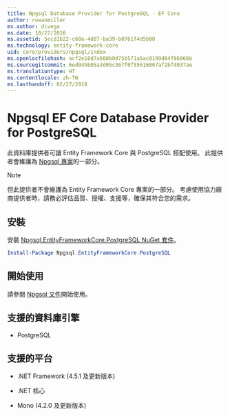 ```yaml
---
title: Npgsql Database Provider for PostgreSQL - EF Core
author: rowanmiller
ms.author: divega
ms.date: 10/27/2016
ms.assetid: 5ecd1b22-c68e-4d87-ba39-b0761f4d5b90
ms.technology: entity-framework-core
uid: core/providers/npgsql/index
ms.openlocfilehash: acf2e18d7a608b0d75b571a5ac0199d84f86066b
ms.sourcegitcommit: 6ed04bb05a3d05c367f0f55616807af2bf4037ae
ms.translationtype: HT
ms.contentlocale: zh-TW
ms.lasthandoff: 02/27/2018
---
```

# <a name="npgsql-ef-core-database-provider-for-postgresql"></a>Npgsql EF Core Database Provider for PostgreSQL

此資料庫提供者可讓 Entity Framework Core 與 PostgreSQL 搭配使用。 此提供者會維護為 [Npgsql 專案](http://www.npgsql.org)的一部分。

> [!NOTE]  
> 但此提供者不會維護為 Entity Framework Core 專案的一部分。 考慮使用協力廠商提供者時，請務必評估品質、授權、支援等，確保其符合您的需求。

## <a name="install"></a>安裝

安裝 [Npgsql.EntityFrameworkCore.PostgreSQL NuGet 套件](https://www.nuget.org/packages/Npgsql.EntityFrameworkCore.PostgreSQL)。

``` powershell
Install-Package Npgsql.EntityFrameworkCore.PostgreSQL
```

## <a name="get-started"></a>開始使用

請參閱 [Npgsql 文件](http://www.npgsql.org/efcore/index.html)開始使用。

## <a name="supported-database-engines"></a>支援的資料庫引擎

* PostgreSQL

## <a name="supported-platforms"></a>支援的平台

* .NET Framework (4.5.1 及更新版本)

* .NET 核心

* Mono (4.2.0 及更新版本)
